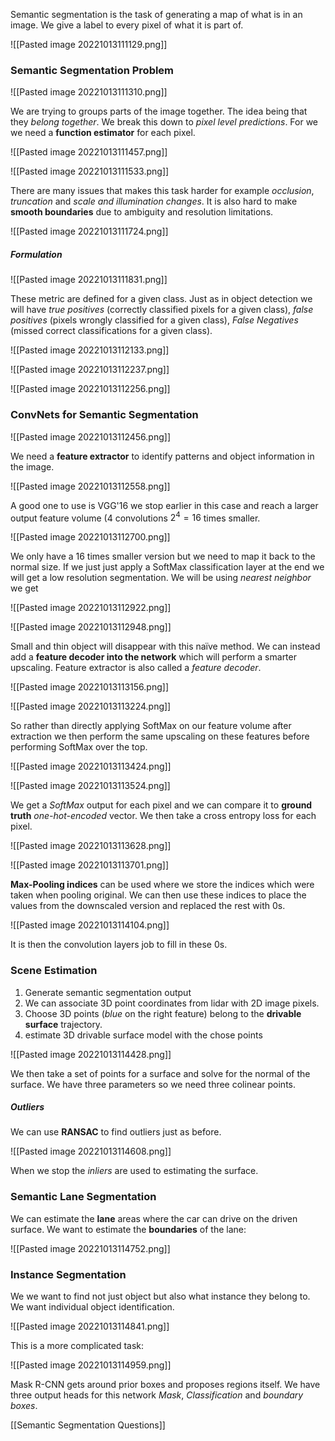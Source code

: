 Semantic segmentation is the task of generating a map of what is in an image. We give a label to every pixel of what it is part of.

![[Pasted image 20221013111129.png]]

### Semantic Segmentation Problem
![[Pasted image 20221013111310.png]]

We are trying to groups parts of the image together. The idea being that they *belong together*. We break this down to *pixel level predictions*. For we we need a **function estimator** for each pixel.

![[Pasted image 20221013111457.png]]

![[Pasted image 20221013111533.png]]

There are many issues that makes this task harder for example *occlusion*, *truncation* and *scale and illumination changes*. It is also hard to make **smooth boundaries** due to ambiguity and resolution limitations.

![[Pasted image 20221013111724.png]]

##### Formulation
![[Pasted image 20221013111831.png]]



These metric are defined for a given class. Just as in object detection we will have *true positives* (correctly classified pixels for a given class), *false positives* (pixels wrongly classified for a given class), *False Negatives* (missed correct classifications for a given class).

![[Pasted image 20221013112133.png]]

![[Pasted image 20221013112237.png]]

![[Pasted image 20221013112256.png]]

### ConvNets for Semantic Segmentation
![[Pasted image 20221013112456.png]]

We need a **feature extractor** to identify patterns and object information in the image.

![[Pasted image 20221013112558.png]]

A good one to use is VGG'16 we stop earlier in this case and reach a larger output feature volume (4 convolutions $2^4=16$ times smaller.

![[Pasted image 20221013112700.png]]

We only have a 16 times smaller version but we need to map it back to the normal size. If we just just apply a SoftMax classification layer at the end we will get a low resolution segmentation. We will be using *nearest neighbor* we get 

![[Pasted image 20221013112922.png]]

![[Pasted image 20221013112948.png]]

Small and thin object will disappear with this naïve method. We can instead add a **feature decoder into the network** which will perform a smarter upscaling. Feature extractor is also called a *feature decoder*.

![[Pasted image 20221013113156.png]]

![[Pasted image 20221013113224.png]]

So rather than directly applying SoftMax on our feature volume after extraction we then perform the same upscaling on these features before performing SoftMax over the top.

![[Pasted image 20221013113424.png]]

![[Pasted image 20221013113524.png]]

We get a *SoftMax* output for each pixel and we can compare it to **ground truth** *one-hot-encoded* vector.  We then take a cross entropy loss for each pixel.

![[Pasted image 20221013113628.png]]

![[Pasted image 20221013113701.png]]

**Max-Pooling indices** can be used where we store the indices which were taken when pooling original. We can then use these indices to place the values from the downscaled version and replaced the rest with 0s.

![[Pasted image 20221013114104.png]]

It is then the convolution layers job to fill in these 0s.

### Scene Estimation
1. Generate semantic segmentation output
2. We can associate 3D point coordinates from lidar with 2D image pixels.
3. Choose 3D points (*blue* on the right feature) belong to the **drivable surface** trajectory.
4. estimate 3D drivable surface model with the chose points

![[Pasted image 20221013114428.png]]

We then take a set of points for a surface and solve for the normal of the surface. We have three parameters so we need three colinear points.

##### Outliers
We can use **RANSAC** to find outliers just as before.

![[Pasted image 20221013114608.png]]

When we stop the *inliers* are used to estimating the surface.

### Semantic Lane Segmentation
We can estimate the **lane** areas where the car can drive on the driven surface. We want to estimate the **boundaries** of the lane:

![[Pasted image 20221013114752.png]]

### Instance Segmentation
We we want to find not just object but also what instance they belong to. We want individual object identification.

![[Pasted image 20221013114841.png]]

This is a more complicated task:

![[Pasted image 20221013114959.png]]

Mask R-CNN gets around prior boxes and proposes regions itself. We have three output heads for this network *Mask*, *Classification* and *boundary boxes*.

[[Semantic Segmentation Questions]]